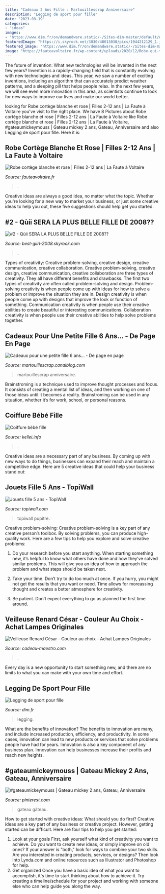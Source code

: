 ```yaml
---
title: "Cadeaux 2 Ans Fille : Martouillescrap Anniversaire"
description: "Legging de sport pour fille"
date: "2023-08-19"
categories:
- "ideas"
images:
- "https://www.dim.fr/on/demandware.static/-/Sites-dim-master/default/dw9d28e7fd/D0A60C1-95G_04.jpg"
featuredImage: "https://i.skyrock.net/3030/48013030/pics/1944212129_1.jpg"
featured_image: "https://www.dim.fr/on/demandware.static/-/Sites-dim-master/default/dw9d28e7fd/D0A60C1-95G_04.jpg"
image: "https://fauteavoltaire.fr/wp-content/uploads/2020/12/Robe-qui-tourne-ete-fille-blanche-rose-ceinture-fleurie-jaune-bleu-ceremonie-evenement-fete-la-faute-a-voltaire3.jpg"
---
```



The future of invention: What new technologies will be invented in the next few years?
Invention is a rapidly-changing field that is constantly evolving with new technologies and ideas. This year, we saw a number of exciting inventions, including an algorithm that can accurately predict weather patterns, and a sleeping pill that helps people relax. In the next few years, we will see even more innovation in this area, as scientists continue to look for new ways to improve our lives and make our world better.

	

		
looking for Robe cortège blanche et rose | Filles 2-12 ans | La Faute à Voltaire you've visit to the right place. We have 8 Pictures about Robe cortège blanche et rose | Filles 2-12 ans | La Faute à Voltaire like Robe cortège blanche et rose | Filles 2-12 ans | La Faute à Voltaire, #gateaumickeymouss | Gateau mickey 2 ans, Gateau, Anniversaire and also Legging de sport pour fille. Here it is:
		
    
## Robe Cortège Blanche Et Rose | Filles 2-12 Ans | La Faute à Voltaire

<img loading=lazy src="https://fauteavoltaire.fr/wp-content/uploads/2020/12/Robe-qui-tourne-ete-fille-blanche-rose-ceinture-fleurie-jaune-bleu-ceremonie-evenement-fete-la-faute-a-voltaire3.jpg" onerror="this.onerror=null;this.src='https://tse3.mm.bing.net/th?id=OIP.VfhQKzae4PluhtJ7x6RjWwHaHa&amp;pid=15.1';" alt="Robe cortège blanche et rose | Filles 2-12 ans | La Faute à Voltaire">

_Source: fauteavoltaire.fr_

>. 

	

Creative ideas are always a good idea, no matter what the topic. Whether you're looking for a new way to market your business, or just some creative ideas to help you out, these five suggestions should help get you started.

    
## #2 - Qùii SERA LA PLUS BELLE FILLE DE 2008??

<img loading=lazy src="https://i.skyrock.net/3030/48013030/pics/1944212129_1.jpg" onerror="this.onerror=null;this.src='https://tse3.mm.bing.net/th?id=OIP.azBnHGPpXUkyYgyYQAnagQHaFj&amp;pid=15.1';" alt="#2 - Qùii SERA LA PLUS BELLE FILLE DE 2008??">

_Source: best-giirl-2008.skyrock.com_

>. 

	

Types of creativity: Creative problem-solving, creative design, creative communication, creative collaboration.
Creative problem-solving, creative design, creative communication, creative collaboration are three types of creativity. They all have different benefits and drawbacks. The first two types of creativity are often called problem-solving and design. Problem-solving creativity is when people come up with ideas for how to solve a problem or improve the situation they are in. Design creativity is when people come up with designs that improve the look or function of something. Communication creativity is when people use their creative abilities to create beautiful or interesting communications. Collaboration creativity is when people use their creative abilities to help solve problems together.

    
## Cadeaux Pour Une Petite Fille 6 Ans... - De Page En Page

<img loading=lazy src="https://p0.storage.canalblog.com/02/68/588860/81522955_o.jpg" onerror="this.onerror=null;this.src='https://tse1.mm.bing.net/th?id=OIP.UJy2qICxSkNVv_AFmxxLhwHaKU&amp;pid=15.1';" alt="Cadeaux pour une petite fille 6 ans... - De page en page">

_Source: martouillescrap.canalblog.com_

>martouillescrap anniversaire. 

	

Brainstroming is a technique used to improve thought processes and focus. It consists of creating a mental list of ideas, and then working on one of those ideas until it becomes a reality. Brainstroming can be used in any situation, whether it’s for work, school, or personal reasons.

    
## Coiffure Bébé Fille

<img loading=lazy src="http://kellei.info/images5/0516/coiffure-bb-fille/coiffure-bb-fille-05_16.jpg" onerror="this.onerror=null;this.src='https://tse1.mm.bing.net/th?id=OIP.90OgueYU_uSRd3SN2MfSVQHaJ3&amp;pid=15.1';" alt="Coiffure bébé fille">

_Source: kellei.info_

>. 

	

Creative ideas are a necessary part of any business. By coming up with new ways to do things, businesses can expand their reach and maintain a competitive edge. Here are 5 creative ideas that could help your business stand out: 

    
## Jouets Fille 5 Ans - TopiWall

<img loading=lazy src="https://cache.topiwall.com/c7/c7d37f1e05c849bba847c1bd951ffaea.jpg" onerror="this.onerror=null;this.src='https://tse2.mm.bing.net/th?id=OIP.hHBIJGsKZ99MZYQIf-a-GQHaHa&amp;pid=15.1';" alt="Jouets fille 5 ans - TopiWall">

_Source: topiwall.com_

>topiwall pupitre. 

	

Creative problem-solving:
Creative problem-solving is a key part of any creative person’s toolbox. By solving problems, you can produce high-quality work. Here are a few tips to help you explore and solve creative problems:
1) Do your research before you start anything. When starting something new, it’s helpful to know what others have done and how they’ve solved similar problems. This will give you an idea of how to approach the problem and what steps should be taken next.

2) Take your time. Don’t try to do too much at once. If you hurry, you might not get the results that you want or need. Time allows for moreassing thought and creates a better atmosphere for creativity.

3) Be patient. Don’t expect everything to go as planned the first time around.

    
## Veilleuse Renard César - Couleur Au Choix - Achat Lampes Originales

<img loading=lazy src="https://www.cadeau-maestro.com/44962-gallery_default/veilleuse-renard-cesar.jpg" onerror="this.onerror=null;this.src='https://tse1.mm.bing.net/th?id=OIP.VdG3YGHAtaRC7akwtbFGAQHaHa&amp;pid=15.1';" alt="Veilleuse Renard César - Couleur au choix - Achat Lampes Originales">

_Source: cadeau-maestro.com_

>. 

	

Every day is a new opportunity to start something new, and there are no limits to what you can make with your own time and effort.

    
## Legging De Sport Pour Fille

<img loading=lazy src="https://www.dim.fr/on/demandware.static/-/Sites-dim-master/default/dw9d28e7fd/D0A60C1-95G_04.jpg" onerror="this.onerror=null;this.src='https://tse2.mm.bing.net/th?id=OIP.rxHIcagXH6VJdp3HDxRToQHaHa&amp;pid=15.1';" alt="Legging de sport pour fille">

_Source: dim.fr_

>legging. 

	

What are the benefits of innovation?
The benefits to innovation are many, and include increased production, efficiency, and productivity. In some cases, innovation can lead to new products or services that solve problems people have had for years. Innovation is also a key component of any business plan. Innovation can help businesses increase their profits and reach new heights.

    
## #gateaumickeymouss | Gateau Mickey 2 Ans, Gateau, Anniversaire

<img loading=lazy src="https://i.pinimg.com/736x/70/56/3f/70563fa125bd396fe748f6b0493bca63.jpg" onerror="this.onerror=null;this.src='https://tse3.mm.bing.net/th?id=OIP.zXD5dWBAdawxhtTohTEd7wHaPN&amp;pid=15.1';" alt="#gateaumickeymouss | Gateau mickey 2 ans, Gateau, Anniversaire">

_Source: pinterest.com_

>gateau gâteau. 

	

How to get started with creative ideas: What should you do first?
Creative ideas are a key part of any business or creative project. However, getting started can be difficult. Here are four tips to help you get started:
1. Look at your goals 
First, ask yourself what kind of creativity you want to achieve. Do you want to create new ideas, or simply improve on old ones? If your answer is "both," look for ways to combine your two skills. Are you interested in creating products, services, or designs? Then look into Lynda.com and online resources such as Illustrator and Photoshop for help.
2. Get organized 
Once you have a basic idea of what you want to accomplish, it's time to start thinking about how to achieve it. Try creating a timeline/schedule for your project and working with someone else who can help guide you along the way.

